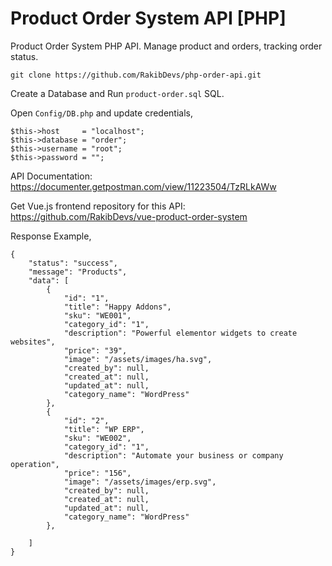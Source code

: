 # Product Order System API [PHP]
Product Order System PHP API. Manage product and orders, tracking order status.

```
git clone https://github.com/RakibDevs/php-order-api.git
```

Create a Database and Run `product-order.sql` SQL.

Open `Config/DB.php` and update credentials,
```
$this->host     = "localhost";
$this->database = "order";
$this->username = "root";
$this->password = "";
```
API Documentation: https://documenter.getpostman.com/view/11223504/TzRLkAWw

Get Vue.js frontend repository for this API: https://github.com/RakibDevs/vue-product-order-system

Response Example,

```
{
    "status": "success",
    "message": "Products",
    "data": [
        {
            "id": "1",
            "title": "Happy Addons",
            "sku": "WE001",
            "category_id": "1",
            "description": "Powerful elementor widgets to create websites",
            "price": "39",
            "image": "/assets/images/ha.svg",
            "created_by": null,
            "created_at": null,
            "updated_at": null,
            "category_name": "WordPress"
        },
        {
            "id": "2",
            "title": "WP ERP",
            "sku": "WE002",
            "category_id": "1",
            "description": "Automate your business or company operation",
            "price": "156",
            "image": "/assets/images/erp.svg",
            "created_by": null,
            "created_at": null,
            "updated_at": null,
            "category_name": "WordPress"
        },
        
    ]
}



